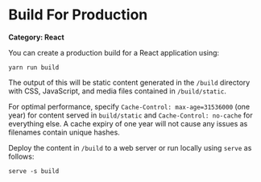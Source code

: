 # Build For Production

__Category: React__

You can create a production build for a React application using:

```shell
yarn run build
``` 

The output of this will be static content generated in the `/build` directory with CSS, JavaScript, and media files contained in `/build/static`.

For optimal performance, specify `Cache-Control: max-age=31536000` (one year) for content served in `build/static` and `Cache-Control: no-cache` for everything else. A cache expiry of one year will not cause any issues as filenames contain unique hashes.

Deploy the content in `/build` to a web server or run locally using `serve` as follows:

```shell
serve -s build
```
